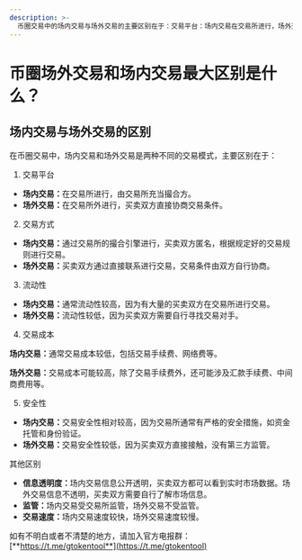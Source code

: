 ```yaml
---
description: >-
  币圈交易中的场内交易与场外交易的主要区别在于：交易平台：场内交易在交易所进行，场外交易在交易所外进行。交易方式：场内交易通过交易所撮合，场外交易由买卖双方直接协商。流动性：场内交易流动性高，场外交易流动性低。交易成本：场内交易成本低，场外交易成本高。安全性：场内交易安全性高，场外交易安全性低。
---
```


# 币圈场外交易和场内交易最大区别是什么？

## 场内交易与场外交易的区别

在币圈交易中，场内交易和场外交易是两种不同的交易模式，主要区别在于：

1. 交易平台

* **场内交易：**&#x5728;交易所进行，由交易所充当撮合方。
* **场外交易：**&#x5728;交易所外进行，买卖双方直接协商交易条件。

2. 交易方式

* **场内交易：**&#x901A;过交易所的撮合引擎进行，买卖双方匿名，根据规定好的交易规则进行交易。
* **场外交易：**&#x4E70;卖双方通过直接联系进行交易，交易条件由双方自行协商。

3. 流动性

* **场内交易：**&#x901A;常流动性较高，因为有大量的买卖双方在交易所进行交易。
* **场外交易：**&#x6D41;动性较低，因为买卖双方需要自行寻找交易对手。

4. 交易成本

**场内交易：**&#x901A;常交易成本较低，包括交易手续费、网络费等。

**场外交易：**&#x4EA4;易成本可能较高，除了交易手续费外，还可能涉及汇款手续费、中间商费用等。

5. 安全性

* **场内交易：**&#x4EA4;易安全性相对较高，因为交易所通常有严格的安全措施，如资金托管和身份验证。
* **场外交易：**&#x4EA4;易安全性较低，因为买卖双方直接接触，没有第三方监管。

其他区别

* **信息透明度：**&#x573A;内交易信息公开透明，买卖双方都可以看到实时市场数据。场外交易信息不透明，买卖双方需要自行了解市场信息。
* **监管：**&#x573A;内交易受交易所监管，场外交易不受监管。
* **交易速度：**&#x573A;内交易速度较快，场外交易速度较慢。

如有不明白或者不清楚的地方，请加入官方电报群：[**https://t.me/gtokentool**](https://t.me/gtokentool)

